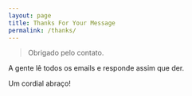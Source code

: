 ```yaml
---
layout: page
title: Thanks For Your Message
permalink: /thanks/
---
```

> Obrigado pelo contato. 

A gente lê todos os emails e responde assim que der.

Um cordial abraço!